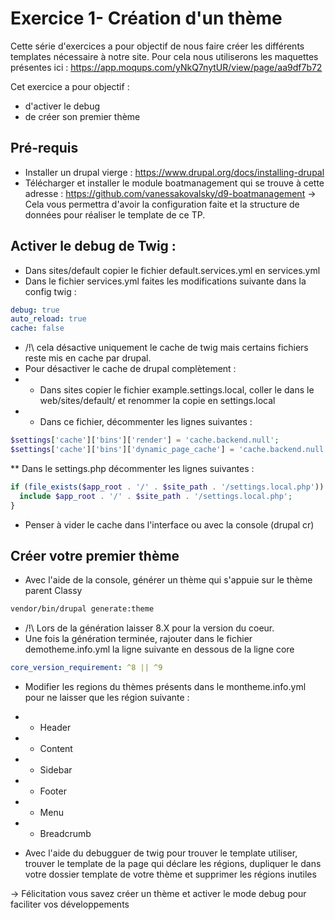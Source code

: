 # Exercice 1- Création d'un thème

Cette série d'exercices a pour objectif de nous faire créer les différents templates nécessaire à notre site.
Pour cela nous utiliserons les maquettes présentes ici : https://app.moqups.com/yNkQ7nytUR/view/page/aa9df7b72  

Cet exercice a pour objectif :
* d'activer le debug
* de créer son premier thème

## Pré-requis 
* Installer un drupal vierge : https://www.drupal.org/docs/installing-drupal 
* Télécharger et installer le module boatmanagement qui se trouve à 
cette adresse : https://github.com/vanessakovalsky/d9-boatmanagement
-> Cela vous permettra d'avoir la configuration faite et la structure de données
 pour réaliser le template de ce TP.


##  Activer le debug de Twig : 
* Dans sites/default copier le fichier default.services.yml en services.yml
* Dans le fichier services.yml faites les modifications suivante dans la config twig : 

```yml
debug: true
auto_reload: true
cache: false
```

* /!\ cela désactive uniquement le cache de twig mais certains fichiers reste mis en cache par drupal.
* Pour désactiver le cache de drupal complètement : 
* * Dans sites copier le fichier example.settings.local, coller le dans le web/sites/default/ et renommer la copie en settings.local
* * Dans ce fichier, décommenter les lignes suivantes :
```php
$settings['cache']['bins']['render'] = 'cache.backend.null';
$settings['cache']['bins']['dynamic_page_cache'] = 'cache.backend.null'; 
```

** Dans le settings.php décommenter les lignes suivantes :

```php
if (file_exists($app_root . '/' . $site_path . '/settings.local.php')) {
  include $app_root . '/' . $site_path . '/settings.local.php';
}
```
* Penser à  vider le cache dans l'interface ou avec la console (drupal cr)

## Créer votre premier thème

* Avec l'aide de la console, générer un thème qui s'appuie sur le thème parent Classy
```sh
vendor/bin/drupal generate:theme
```
* /!\ Lors de la génération laisser 8.X pour la version du coeur.
* Une fois la génération terminée, rajouter dans le fichier demotheme.info.yml la ligne suivante en dessous de la ligne core 
```yml
core_version_requirement: ^8 || ^9
```
* Modifier les regions du thèmes présents dans le montheme.info.yml pour ne laisser que les région suivante :
* * Header
* * Content
* * Sidebar
* * Footer
* * Menu
* * Breadcrumb


* Avec l'aide du debugguer de twig pour trouver le template utiliser,
trouver le template de la page qui déclare les régions, dupliquer le dans votre 
dossier template de votre thème et supprimer les régions inutiles

-> Félicitation vous savez créer un thème et activer le mode debug pour faciliter vos développements
